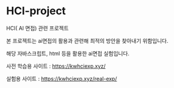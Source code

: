 # HCI-project
HCI( AI 면접) 관련 프로젝트

본 프로젝트는 ai면접의 활용과 관련해 최적의 방안을 찾아내기 위함입니다.

해당 자바스크립트, html 등을 활용한 ai면접 실험입니다.

사전 학습용 사이트 : https://kwhciexp.xyz/

실험용 사이트 : https://kwhciexp.xyz/real-exp/
